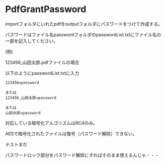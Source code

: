 # PdfGrantPassword


importフォルダにいれたpdfをoutputフォルダにパスワードをつけて作成する。


パスワードはファイル名passwordフォルダのpasswordList.txtにファイル名の一部を記入してください。


(例)

123456_山田太郎.pdfファイルの場合

以下のようにpasswordList.txtに入力

```
123456=password

または
123456_山田太郎=password

または
山田太郎=password
```


対応している暗号化アルゴリズムはRC4のみ。

AESで暗号化されたファイルは復号（パスワード解除）できない。


テストまだ

パスワードロック部分をパスワード解除にすればそのまま使えるんじゃ・・・
